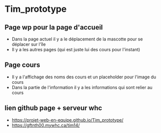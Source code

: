 # Tim_prototype

## Page wp pour la page d'accueil
- Dans la page actuel il y a le déplacement de la mascotte pour se déplacer sur l'île
- Il y a les autres pages (qui est juste lui des cours pour l'instant)

## Page cours
- Il y a l'affichage des noms des cours et un placeholder pour l'image du cours
- Dans la partie de l'information il y a les informations qui sont relier au cours


## lien github page + serveur whc

- https://projet-web-en-equipe.github.io/Tim_prototype/
- https://gftnth00.mywhc.ca/tim14/